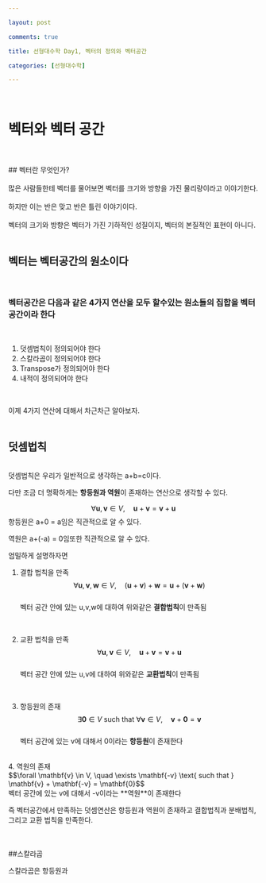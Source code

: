 ```yaml
---

layout: post

comments: true

title: 선형대수학 Day1, 벡터의 정의와 벡터공간

categories: [선형대수학]

---
```


 
<br>


# 벡터와 벡터 공간
<br>
<br>
## 벡터란 무엇인가?

<br>
<br> 
  많은 사람들한테 벡터를 물어보면 벡터를 크기와 방향을 가진 물리량이라고 이야기한다.
  <br>
  <br>
  하지만 이는 반은 맞고 반은 틀린 이야기이다.
  <br>
  <br>
  벡터의 크기와 방향은 벡터가 가진 기하적인 성질이지, 벡터의 본질적인 표현이 아니다.
<br>
<br>

## 벡터는 벡터공간의 원소이다

<br>

### 벡터공간은 다음과 같은 4가지 연산을 모두 할수있는 원소들의 집합을 벡터공간이라 한다
<br>


1. 덧셈법칙이 정의되어야 한다
2. 스칼라곱이 정의되어야 한다
3. Transpose가 정의되어야 한다
4. 내적이 정의되어야 한다
<br>

이제 4가지 연산에 대해서 차근차근 알아보자.
<br>
<br>

## 덧셈법칙
<br>
덧셈법칙은 우리가 일반적으로 생각하는 a+b=c이다.



다만 조금 더 명확하게는 **항등원과 역원**이 존재하는 연산으로 생각할 수 있다.

$$\forall \mathbf{u}, \mathbf{v} \in V, \quad \mathbf{u} + \mathbf{v} = \mathbf{v} + \mathbf{u}$$
항등원은 a+0 = a임은 직관적으로 알 수 있다.

역원은 a+(-a) = 0임또한 직관적으로 알 수 있다.

엄밀하게 설명하자면

1. 결합 법칙을 만족
<br>$$\forall \mathbf{u}, \mathbf{v}, \mathbf{w} \in V, \quad (\mathbf{u} + \mathbf{v}) + \mathbf{w} = \mathbf{u} + (\mathbf{v} + \mathbf{w})$$<br>
벡터 공간 안에 있는 u,v,w에 대하여 위와같은 **결합법칙**이 만족됨
<br>


2. 교환 법칙을 만족
<br>$$\forall \mathbf{u}, \mathbf{v} \in V, \quad \mathbf{u} + \mathbf{v} = \mathbf{v} + \mathbf{u}$$<br>
벡터 공간 안에 있는 u,v에 대하여 위와같은 **교환법칙**이 만족됨
<br>

3. 항등원의 존재
<br>$$\exists \mathbf{0} \in V \text{ such that } \forall \mathbf{v} \in V, \quad \mathbf{v} + \mathbf{0} = \mathbf{v}$$<br>
벡터 공간에 있는 v에 대해서 0이라는 **항등원**이 존재한다
<br>
4. 역원의 존재
<br>$$\forall \mathbf{v} \in V, \quad \exists \mathbf{-v} \text{ such that } \mathbf{v} + \mathbf{-v} = \mathbf{0}$$<br>
벡터 공간에 있는 v에 대해서 -v이라는 **역원**이 존재한다

<br>


즉 벡터공간에서 만족하는 덧셈연산은 항등원과 역원이 존재하고 결합법칙과 분배법칙, 그리고 교환 법칙을 만족한다.



<br>
<br>
##스칼라곱

스칼라곱은 항등원과 